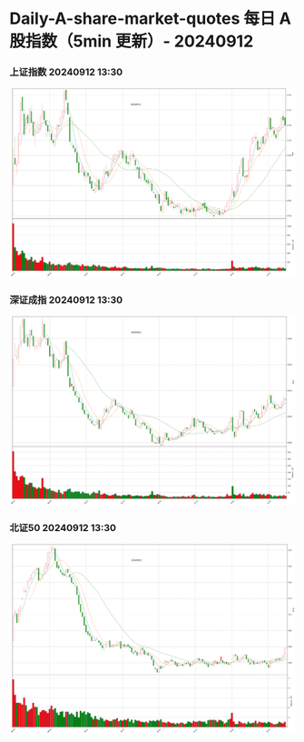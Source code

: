 
# Daily-A-share-market-quotes 每日 A 股指数（5min 更新）- 20240912

### 上证指数 20240912 13:30
![](./fig/2024/9/20240912-sh000001.png)

### 深证成指 20240912 13:30
![](./fig/2024/9/20240912-sz399001.png)

### 北证50 20240912 13:30
![](./fig/2024/9/20240912-bj899050.png)
